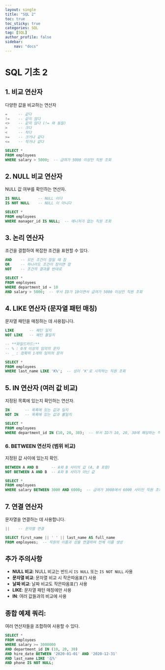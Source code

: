 ```yaml
---
layout: single
title: "SQL 2"
toc: true
toc_sticky: true
categories: SQL
tag: [SQL]
author_profile: false
sidebar:
    nav: "docs"
---
```

# SQL 기초 2

## 1. 비교 연산자
다양한 값을 비교하는 연산자

```sql
=     -- 같다
!=    -- 같지 않다
<>    -- 같지 않다 (!= 와 동일)
>     -- 크다
<     -- 작다
>=    -- 크거나 같다
<=    -- 작거나 같다

SELECT * 
FROM employees 
WHERE salary > 5000;  -- 급여가 5000 이상인 직원 조회
```

## 2. NULL 비교 연산자

NULL 값 여부를 확인하는 연산자.
```sql
IS NULL        -- NULL 이다
IS NOT NULL    -- NULL 이 아니다

SELECT * 
FROM employees 
WHERE manager_id IS NULL;  -- 매니저가 없는 직원 조회
```

## 3. 논리 연산자

조건을 결합하여 복잡한 조건을 표현할 수 있다.
```sql
AND    -- 모든 조건이 참일 때 참
OR     -- 하나라도 조건이 참이면 참
NOT    -- 조건의 결과를 반대로

SELECT * 
FROM employees 
WHERE department_id = 10 
AND salary > 5000;  -- 부서 ID가 10이면서 급여가 5000 이상인 직원 조회
```

## 4. LIKE 연산자 (문자열 패턴 매칭)

문자열 패턴을 매칭하는 데 사용됩니다.
```sql
LIKE       -- 패턴 일치
NOT LIKE   -- 패턴 불일치

-- **와일드카드:**
-- % : 0개 이상의 임의의 문자
-- _ : 정확히 1개의 임의의 문자

SELECT * 
FROM employees 
WHERE last_name LIKE 'K%';  -- 성이 'K'로 시작하는 직원 조회
```

## 5. IN 연산자 (여러 값 비교)

지정된 목록에 있는지 확인하는 연산자.
```sql
IN       -- 목록에 있는 값과 일치
NOT IN   -- 목록에 있는 값과 불일치

SELECT * 
FROM employees 
WHERE department_id IN (10, 20, 30);  -- 부서 ID가 10, 20, 30에 해당하는 직원 조회
```

### 6. BETWEEN 연산자 (범위 비교)

지정된 값 사이에 있는지 확인.
```sql
BETWEEN A AND B      -- A와 B 사이의 값 (A, B 포함)
NOT BETWEEN A AND B  -- A와 B 사이가 아닌 값

SELECT * 
FROM employees 
WHERE salary BETWEEN 3000 AND 6000;  -- 급여가 3000에서 6000 사이인 직원 조회
```


## 7. 연결 연산자
문자열을 연결하는 데 사용합니다.
```sql
||    -- 문자열 연결

SELECT first_name || ' ' || last_name AS full_name 
FROM employees;  -- 직원의 이름과 성을 연결하여 전체 이름 생성
```

## 추가 주의사항

- **NULL 비교**: NULL 비교는 반드시 `IS NULL` 또는 `IS NOT NULL` 사용
- **문자열 비교**: 문자열 비교 시 작은따옴표(') 사용
- **날짜 비교**: 날짜 비교도 작은따옴표(') 사용
- **LIKE**: 문자열 패턴 매칭에만 사용
- **IN**: 여러 값들과의 비교에 사용

## 종합 예제 쿼리:
여러 연산자들을 조합하여 사용할 수 있다.
```sql
SELECT * 
FROM employees 
WHERE salary >= 3000000
AND department_id IN (10, 20, 30)
AND hire_date BETWEEN '2020-01-01' AND '2020-12-31'
AND last_name LIKE '김%'
AND phone IS NOT NULL;
```

